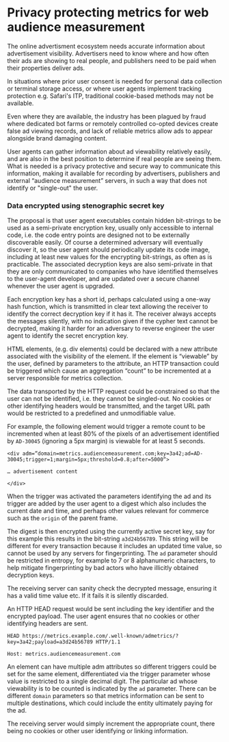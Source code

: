# Privacy protecting metrics for web audience measurement 

The online advertisment ecosystem needs accurate information about advertisement visibility. 
Advertisers need to know where and how often their ads are showing to real people, 
and publishers need to be paid when their properties deliver ads.

In situations where prior user consent is needed for personal data collection or terminal storage access,
or where user agents implement tracking protection e.g. Safari's ITP, 
traditional cookie-based methods may not be available. 

Even where they are available, the industry has been plagued by fraud where dedicated bot farms or remotely controlled co-opted devices 
create false ad viewing records, and lack of reliable metrics allow ads to appear alongside brand damaging content. 

User agents can gather information about ad viewability relatively easily, 
and are also in the best position to determine if real people are seeing them.
What is needed is a privacy protective and secure way to communicate this information, making it available for recording
by advertisers, publishers and external “audience measurement” servers, in such a way that does not identify or "single-out" the user.

### Data encrypted using stenographic secret key
The proposal is that user agent executables contain hidden bit-strings to be used as a semi-private encryption key, 
usually only accessible to internal code, i.e. the code entry points are designed not to be externally discoverable easily. 
Of course a determined adversary will eventually discover it, 
so the user agent should periodically update its code image, including at least new values for the encrypting bit-strings,
as often as is practicable.
The associated decryption keys are also semi-private in that they are only communicated to companies who have identified themselves 
to the user-agent developer, and are updated over a secure channel whenever the user agent is upgraded.
 
Each encryption key has a short id, perhaps calculated using a one-way hash function, which is transmitted in clear text
allowing the receiver to identify the correct decryption key if it has it. 
The receiver always accepts the messages silently, with no indication given if the cypher text cannot be decrypted, 
making it harder for an adversary to reverse engineer the user agent to identify the secret encryption key.

HTML elements, (e.g. div elements) could be declared with a new attribute associated with the visibility of the element. 
If the element is “viewable” by the user, defined by parameters to the attribute, 
an HTTP transaction could be triggered which cause an aggregation “count” to be incremented at a server responsible for metrics collection.

The data transported by the HTTP request could be constrained so that the user can not be identified, 
i.e. they cannot be singled-out. 
No cookies or other identifying headers would be transmitted, 
and the target URL path would be restricted to a predefined and unmodifiable value.

For example, the following element would trigger a remote count to be incremented when at least 80% of the pixels of 
an advertisement identified by `AD-30045`
(ignoring a 5px margin) is viewable for at least 5 seconds.

```
<div adm=“domain=metrics.audiencemeasurement.com;key=3a42;ad=AD-30045;trigger=1;margin=5px;threshold=0.8;after=5000“>

… advertisement content

</div>
```

When the trigger was activated the parameters identifying the ad and its trigger are added by the user agent to a digest which also 
includes the current date and time, and perhaps other values relevant for commerce such as the `origin` of the parent frame. 

The digest is then encrypted using the currently active secret key, 
say for this example this results in the bit-string `a3d24b56789`. 
This string will be different for every transaction because it includes an updated time value, so cannot be used by any servers for fingerprinting.
The `ad` parameter should be restricted in entropy, for example to 7 or 8 alphanumeric characters, 
to help mitigate fingerprinting by bad actors who have illicitly obtained decryption keys. 

The receiving server can sanity check the decrypted message, ensuring it has a valid time value etc. If it fails it is silently discarded.

An HTTP HEAD request would be sent including the key identifier and the encrypted payload. 
The user agent ensures that no cookies or other identifying headers are sent.

```
HEAD https://metrics.example.com/.well-known/admetrics/?key=3a42;payload=a3d24b56789 HTTP/1.1

Host: metrics.audiencemeasurement.com
```
An element can have multiple adm attributes so different triggers could be set for the same element, 
differentiated via the trigger parameter whose value is restricted to a single decimal digit. 
The particular ad whose viewability is to be counted is indicated by the `ad` parameter. 
There can be different `domain` parameters so that metrics information can be sent to multiple destinations,
which could include the entity ultimately paying for the ad.
 


The receiving server would simply increment the appropriate count, 
there being no cookies or other user identifying or linking information.


